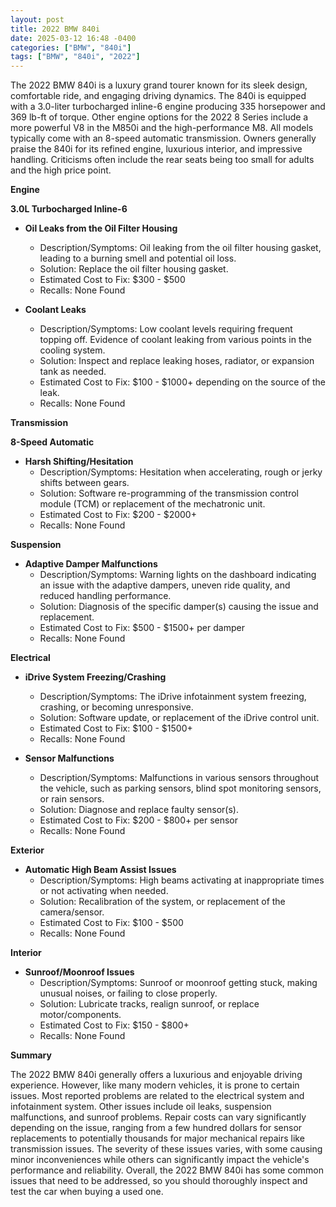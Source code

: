 ```yaml
---
layout: post
title: 2022 BMW 840i
date: 2025-03-12 16:48 -0400
categories: ["BMW", "840i"]
tags: ["BMW", "840i", "2022"]
---
```

The 2022 BMW 840i is a luxury grand tourer known for its sleek design, comfortable ride, and engaging driving dynamics. The 840i is equipped with a 3.0-liter turbocharged inline-6 engine producing 335 horsepower and 369 lb-ft of torque. Other engine options for the 2022 8 Series include a more powerful V8 in the M850i and the high-performance M8. All models typically come with an 8-speed automatic transmission. Owners generally praise the 840i for its refined engine, luxurious interior, and impressive handling. Criticisms often include the rear seats being too small for adults and the high price point.

**Engine**

**3.0L Turbocharged Inline-6**

*   **Oil Leaks from the Oil Filter Housing**
    *   Description/Symptoms: Oil leaking from the oil filter housing gasket, leading to a burning smell and potential oil loss.
    *   Solution: Replace the oil filter housing gasket.
    *   Estimated Cost to Fix: $300 - $500
    *   Recalls: None Found

*   **Coolant Leaks**
    * Description/Symptoms: Low coolant levels requiring frequent topping off. Evidence of coolant leaking from various points in the cooling system.
    * Solution: Inspect and replace leaking hoses, radiator, or expansion tank as needed.
    * Estimated Cost to Fix: $100 - $1000+ depending on the source of the leak.
    *   Recalls: None Found

**Transmission**

**8-Speed Automatic**

*   **Harsh Shifting/Hesitation**
    *   Description/Symptoms: Hesitation when accelerating, rough or jerky shifts between gears.
    *   Solution: Software re-programming of the transmission control module (TCM) or replacement of the mechatronic unit.
    *   Estimated Cost to Fix: $200 - $2000+
    *   Recalls: None Found

**Suspension**

*   **Adaptive Damper Malfunctions**
    *   Description/Symptoms: Warning lights on the dashboard indicating an issue with the adaptive dampers, uneven ride quality, and reduced handling performance.
    *   Solution: Diagnosis of the specific damper(s) causing the issue and replacement.
    *   Estimated Cost to Fix: $500 - $1500+ per damper
    *   Recalls: None Found

**Electrical**

*   **iDrive System Freezing/Crashing**
    *   Description/Symptoms: The iDrive infotainment system freezing, crashing, or becoming unresponsive.
    *   Solution: Software update, or replacement of the iDrive control unit.
    *   Estimated Cost to Fix: $100 - $1500+
    *   Recalls: None Found

*   **Sensor Malfunctions**
    *   Description/Symptoms: Malfunctions in various sensors throughout the vehicle, such as parking sensors, blind spot monitoring sensors, or rain sensors.
    *   Solution: Diagnose and replace faulty sensor(s).
    *   Estimated Cost to Fix: $200 - $800+ per sensor
    *   Recalls: None Found

**Exterior**

*   **Automatic High Beam Assist Issues**
    *   Description/Symptoms: High beams activating at inappropriate times or not activating when needed.
    *   Solution: Recalibration of the system, or replacement of the camera/sensor.
    *   Estimated Cost to Fix: $100 - $500
    *   Recalls: None Found

**Interior**

*   **Sunroof/Moonroof Issues**
    *   Description/Symptoms: Sunroof or moonroof getting stuck, making unusual noises, or failing to close properly.
    *   Solution: Lubricate tracks, realign sunroof, or replace motor/components.
    *   Estimated Cost to Fix: $150 - $800+
    *   Recalls: None Found

**Summary**

The 2022 BMW 840i generally offers a luxurious and enjoyable driving experience. However, like many modern vehicles, it is prone to certain issues. Most reported problems are related to the electrical system and infotainment system. Other issues include oil leaks, suspension malfunctions, and sunroof problems. Repair costs can vary significantly depending on the issue, ranging from a few hundred dollars for sensor replacements to potentially thousands for major mechanical repairs like transmission issues. The severity of these issues varies, with some causing minor inconveniences while others can significantly impact the vehicle's performance and reliability. Overall, the 2022 BMW 840i has some common issues that need to be addressed, so you should thoroughly inspect and test the car when buying a used one.

